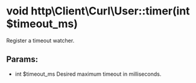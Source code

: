 # void http\Client\Curl\User::timer(int $timeout_ms)

Register a timeout watcher.

## Params:

* int $timeout_ms
  Desired maximum timeout in milliseconds.
